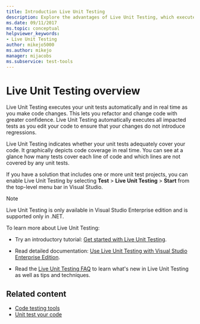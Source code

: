```yaml
---
title: Introduction Live Unit Testing
description: Explore the advantages of Live Unit Testing, which executes unit tests automatically and in real time as you make code changes.
ms.date: 09/11/2017
ms.topic: conceptual
helpviewer_keywords:
- Live Unit Testing
author: mikejo5000
ms.author: mikejo
manager: mijacobs
ms.subservice: test-tools
---
```

# Live Unit Testing overview

Live Unit Testing executes your unit tests automatically and in real time as you make code changes. This lets you refactor and change code with greater confidence. Live Unit Testing automatically executes all impacted tests as you edit your code to ensure that your changes do not introduce regressions.

Live Unit Testing indicates whether your unit tests adequately cover your code. It graphically depicts code coverage in real time. You can see at a glance how many tests cover each line of code and which lines are not covered by any unit tests.

If you have a solution that includes one or more unit test projects, you can enable Live Unit Testing by selecting **Test** > **Live Unit Testing** > **Start** from the top-level menu bar in Visual Studio.

> [!NOTE]
> Live Unit Testing is only available in Visual Studio Enterprise edition and is supported only in .NET.

To learn more about Live Unit Testing:

- Try an introductory tutorial: [Get started with Live Unit Testing](live-unit-testing-start.md).

- Read detailed documentation: [Use Live Unit Testing with Visual Studio Enterprise Edition](live-unit-testing.md).

- Read the [Live Unit Testing FAQ](live-unit-testing-faq.yml) to learn what's new in Live Unit Testing as well as tips and techniques.

## Related content

- [Code testing tools](https://visualstudio.microsoft.com/vs/testing-tools/)
- [Unit test your code](unit-test-your-code.md)
